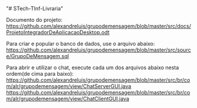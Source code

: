 "# STech-TInf-Livraria" 

Documento do projeto:
https://github.com/alexandreluis/grupodemensagem/blob/master/src/docs/ProjetoIntegradorDeAplicacaoDesktop.odt



Para criar e popular o banco de dados, use o arquivo abaixo:
https://github.com/alexandreluis/grupodemensagem/blob/master/src/source/GrupoDeMensagem.sql



Para abrir e utilizar o chat, execute cada um dos arquivos abaixo nesta ordem(de cima para baixo):
https://github.com/alexandreluis/grupodemensagem/blob/master/src/br/com/alr/grupodemensagem/view/ChatServerGUI.java
https://github.com/alexandreluis/grupodemensagem/blob/master/src/br/com/alr/grupodemensagem/view/ChatClientGUI.java



















